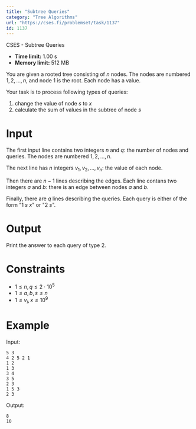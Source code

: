 ```yaml
---
title: "Subtree Queries"
category: "Tree Algorithms"
url: "https://cses.fi/problemset/task/1137"
id: 1137
---
```


CSES - Subtree Queries

  * **Time limit:** 1.00 s
  * **Memory limit:** 512 MB

You are given a rooted tree consisting of $n$ nodes. The nodes are numbered
$1,2,\ldots,n$, and node $1$ is the root. Each node has a value.

Your task is to process following types of queries:

  1. change the value of node $s$ to $x$
  2. calculate the sum of values in the subtree of node $s$

# Input

The first input line contains two integers $n$ and $q$: the number of nodes
and queries. The nodes are numbered $1,2,\ldots,n$.

The next line has $n$ integers $v_1,v_2,\ldots,v_n$: the value of each node.

Then there are $n-1$ lines describing the edges. Each line contans two
integers $a$ and $b$: there is an edge between nodes $a$ and $b$.

Finally, there are $q$ lines describing the queries. Each query is either of
the form "1 $s$ $x$" or "2 $s$".

# Output

Print the answer to each query of type 2.

# Constraints

  * $1 \le n, q \le 2 \cdot 10^5$
  * $1 \le a,b, s \le n$
  * $1 \le v_i, x \le 10^9$

# Example

Input:

    
    
    5 3
    4 2 5 2 1
    1 2
    1 3
    3 4
    3 5
    2 3
    1 5 3
    2 3
    

Output:

    
    
    8
    10
    

